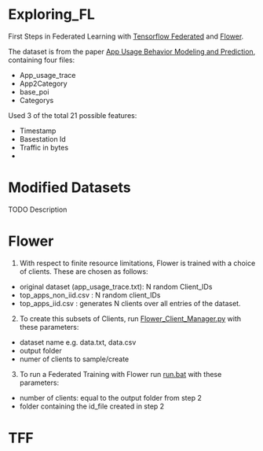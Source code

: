 # Exploring_FL
First Steps in Federated Learning with [Tensorflow Federated](https://www.tensorflow.org/federated) and [Flower](https://flower.dev/).

The dataset is from the paper [App Usage Behavior Modeling and Prediction](http://fi.ee.tsinghua.edu.cn/appusage/), containing four files:
- App_usage_trace
- App2Category
- base_poi
- Categorys

Used 3 of the total 21 possible features:
- Timestamp
- Basestation Id
- Traffic in bytes
- 
# Modified Datasets
TODO Description

# Flower
1. With respect to finite resource limitations, Flower is trained with a choice of clients. These are chosen as follows:
- original dataset (app_usage_trace.txt):   N random Client_IDs
- top_apps_non_iid.csv :                    N random client_IDs
- top_apps_iid.csv :                        generates N clients over all entries of the dataset. 
2. To create this subsets of Clients, run [Flower_Client_Manager.py]() with these parameters:
  * dataset name e.g. data.txt, data.csv
  * output folder
  * numer of clients to sample/create

3. To run a Federated Training with Flower run [run.bat]() with these parameters:
  * number of clients: equal to the output folder from step 2
  * folder containing the id_file created in step 2


# TFF
